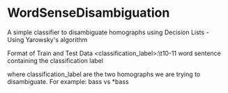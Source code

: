 # WordSenseDisambiguation
A simple classifier to disambiguate homographs using Decision Lists - Using Yarowsky's algorithm


Format of Train and Test Data
<classification_label>:\t10-11 word sentence containing the classification label

where classification_label are the two homographs we are trying to disambiguate.
For example: bass vs \*bass
